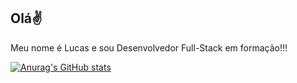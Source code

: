 ## Olá✌


Meu nome é Lucas e sou Desenvolvedor Full-Stack em formação!!!

[![Anurag's GitHub stats](https://github-readme-stats.vercel.app/api?username=lucassoaresjs&show_icons=true&theme=synthwave)](https://github.com/lucassoaresjs/github-readme-stats)
